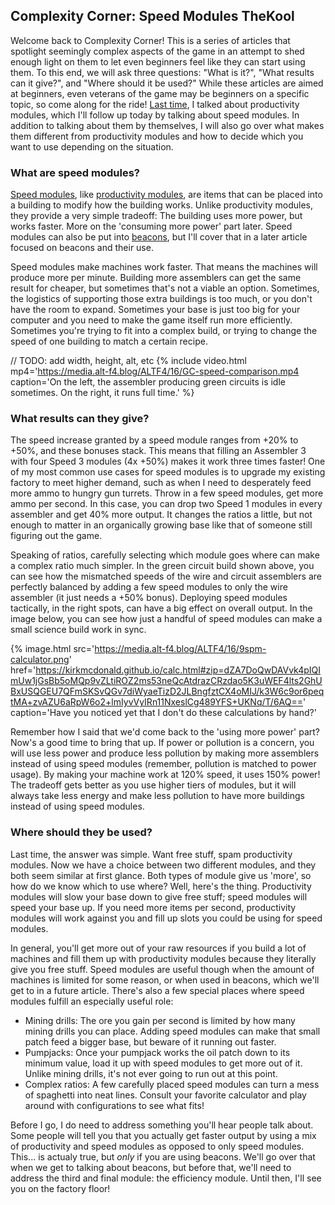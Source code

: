 ## Complexity Corner: Speed Modules <author>TheKool</author>

Welcome back to Complexity Corner! This is a series of articles that spotlight seemingly complex aspects of the game in an attempt to shed enough light on them to let even beginners feel like they can start using them. To this end, we will ask three questions: "What is it?", "What results can it give?", and "Where should it be used?" While these articles are aimed at beginners, even veterans of the game may be beginners on a specific topic, so come along for the ride! [Last time](https://alt-f4.blog/ALTF4-12/#complexity-corner-productivity-modules-thekool), I talked about productivity modules, which I'll follow up today by talking about speed modules. In addition to talking about them by themselves, I will also go over what makes them different from productivity modules and how to decide which you want to use depending on the situation.

### What are speed modules?

[Speed modules](https://wiki.factorio.com/Module#Speed_module), like [productivity modules](https://wiki.factorio.com/Module#Productivity_module), are items that can be placed into a building to modify how the building works. Unlike productivity modules, they provide a very simple tradeoff: The building uses more power, but works faster. More on the 'consuming more power' part later. Speed modules can also be put into [beacons](https://wiki.factorio.com/Beacon), but I'll cover that in a later article focused on beacons and their use.

Speed modules make machines work faster. That means the machines will produce more per minute. Building more assemblers can get the same result for cheaper, but sometimes that's not a viable an option. Sometimes, the logistics of supporting those extra buildings is too much, or you don't have the room to expand. Sometimes your base is just too big for your computer and you need to make the game itself run more efficiently. Sometimes you're trying to fit into a complex build, or trying to change the speed of one building to match a certain recipe.

// TODO: add width, height, alt, etc
{% include video.html mp4='https://media.alt-f4.blog/ALTF4/16/GC-speed-comparison.mp4 caption='On the left, the assembler producing green circuits is idle sometimes. On the right, it runs full time.' %}

### What results can they give?

The speed increase granted by a speed module ranges from +20% to +50%, and these bonuses stack. This means that filling an Assembler 3 with four Speed 3 modules (4x +50%) makes it work three times faster! One of my most common use cases for speed modules is to upgrade my existing factory to meet higher demand, such as when I need to desperately feed more ammo to hungry gun turrets. Throw in a few speed modules, get more ammo per second. In this case, you can drop two Speed 1 modules in every assembler and get 40% more output. It changes the ratios a little, but not enough to matter in an organically growing base like that of someone still figuring out the game.

Speaking of ratios, carefully selecting which module goes where can make a complex ratio much simpler. In the green circuit build shown above, you can see how the mismatched speeds of the wire and circuit assemblers are perfectly balanced by adding a few speed modules to only the wire assembler (it just needs a +50% bonus). Deploying speed modules tactically, in the right spots, can have a big effect on overall output. In the image below, you can see how just a handful of speed modules can make a small science build work in sync.

{% image.html src='https://media.alt-f4.blog/ALTF4/16/9spm-calculator.png' href='https://kirkmcdonald.github.io/calc.html#zip=dZA7DoQwDAVvk4pIQImUw1jGsBb5oMQp9vZLtiROZ2ms53neQcAtdrazCRzdao5K3uWEF4lts2GhUBxUSQGEU7QFmSKSvQGv7diWyaeTizD2JLBngfztCX4oMIJ/k3W6c9or6peqtMA+zvAZU6aRpW6o2+lmIyvVyIRn11NxeslCg489YFS+UKNq/T/6AQ==' caption='Have you noticed yet that I don't do these calculations by hand?'

Remember how I said that we'd come back to the 'using more power' part? Now's a good time to bring that up. If power or pollution is a concern, you will use less power and produce less pollution by making more assemblers instead of using speed modules (remember, pollution is matched to power usage). By making your machine work at 120% speed, it uses 150% power! The tradeoff gets better as you use higher tiers of modules, but it will always take less energy and make less pollution to have more buildings instead of using speed modules.

### Where should they be used?

Last time, the answer was simple. Want free stuff, spam productivity modules. Now we have a choice between two different modules, and they both seem similar at first glance. Both types of module give us 'more', so how do we know which to use where? Well, here's the thing. Productivity modules will slow your base down to give free stuff; speed modules will speed your base up. If you need more items per second, productivity modules will work against you and fill up slots you could be using for speed modules.

In general, you'll get more out of your raw resources if you build a lot of machines and fill them up with productivity modules because they literally give you free stuff. Speed modules are useful though when the amount of machines is limited for some reason, or when used in beacons, which we'll get to in a future article. There's also a few special places where speed modules fulfill an especially useful role:

* Mining drills: The ore you gain per second is limited by how many mining drills you can place. Adding speed modules can make that small patch feed a bigger base, but beware of it running out faster.
* Pumpjacks: Once your pumpjack works the oil patch down to its minimum value, load it up with speed modules to get more out of it. Unlike mining drills, it's not ever going to run out at this point.
* Complex ratios: A few carefully placed speed modules can turn a mess of spaghetti into neat lines. Consult your favorite calculator and play around with configurations to see what fits!

Before I go, I do need to address something you'll hear people talk about. Some people will tell you that you actually get faster output by using a mix of productivity and speed modules as opposed to only speed modules. This... is actualy true, but *only* if you are using beacons. We'll go over that when we get to talking about beacons, but before that, we'll need to address the third and final module: the efficiency module. Until then, I'll see you on the factory floor!
